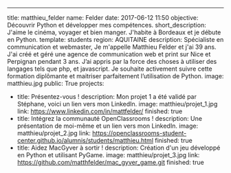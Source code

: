 ---
title: matthieu_felder
name: Felder
date: 2017-06-12 11:50
objective: Découvrir Python et développer mes compétences.
short_description: J'aime le cinéma, voyager et bien manger. J'habite à Bordeaux et je débute en Python.
template: students
region: AQUITAINE
description:
    Spécialiste en communication et webmaster, Je m'appelle Matthieu Felder et j'ai 39 ans.
    J'ai créé et géré une agence de communication web et print sur Nice et Perpignan pendant 3 ans.
    J’ai appris par la force des choses à utiliser des langages tels que php, et  javascript.
    Je souhaite activement suivre cette formation diplômante et maitriser parfaitement l’utilisation de Python.
image: matthieu.jpg
public: True 
projects:
  - title: Présentez-vous !
    description: Mon projet 1 a été validé par Stéphane, voici un lien vers mon LinkedIn.
    image: matthieu/projet_1.jpg
    link: https://www.linkedin.com/in/mattfelder/
    finished: true
  - title: Intégrez la communauté OpenClassrooms !
    description: Une présentation de moi-même et un lien vers mon LinkedIn.
    image: matthieu/projet_2.jpg
    link: https://openclassrooms-student-center.github.io/alumnis/students/matthieu.html
    finished: true
  - title: Aidez MacGyver à sortir !
    description: Création d'un jeu développé en Python et utilisant PyGame.
    image: matthieu/projet_3.jpg
    link: https://github.com/matthfelder/mac_gyver_game.git
    finished: true
